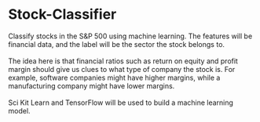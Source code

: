 # Stock-Classifier
Classify stocks in the S&P 500 using machine learning.  The features will be financial data, and the label will be the sector the stock belongs to.
<br><br>
The idea here is that financial ratios such as return on equity and profit margin should give us clues to what type of company the stock is.  For example, software companies might have higher margins, while a manufacturing company might have lower margins.
<br><br>
Sci Kit Learn and TensorFlow will be used to build a machine learning model.
